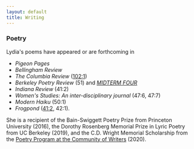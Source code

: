```yaml
---
layout: default
title: Writing
---
```


### Poetry

Lydia's poems have appeared or are forthcoming in 
* *Pigeon Pages*
* *Bellingham Review*
* *The Columbia Review* ([102:1](https://issuu.com/thecolumbiareview/docs/fall2020combinedd))
* *Berkeley Poetry Review* (51) and [*MIDTERM FOUR*](https://www.ocf.berkeley.edu/~bpr/midterm-four/)
* *Indiana Review* (41:2)
* *Women's Studies: An inter-disciplinary journal* (47:6, 47:7)
* *Modern Haiku* (50:1)
* *Frogpond* ([41:2](/poems/blackberry.md), 42:1).

She is a recipient of the Bain-Swiggett Poetry Prize from Princeton University (2016), the Dorothy Rosenberg Memorial Prize in Lyric Poetry from UC Berkeley (2019), and the C.D. Wright Memorial Scholarship from the [Poetry Program at the Community of Writers](https://communityofwriters.org/workshops/poetry-workshop/) (2020).



